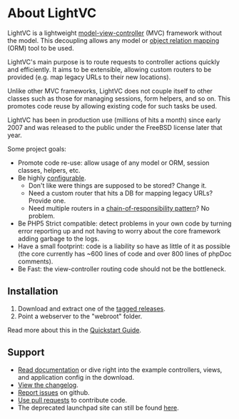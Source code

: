 About LightVC
=============

LightVC is a lightweight [model-view-controller](http://en.wikipedia.org/wiki/Model-view-controller) (MVC) framework without the model. This decoupling allows any model or [object relation mapping](http://en.wikipedia.org/wiki/List_of_object-relational_mapping_software) (ORM) tool to be used.

LightVC's main purpose is to route requests to controller actions quickly and efficiently.  It aims to be extensible, allowing custom routers to be provided (e.g. map legacy URLs to their new locations).

Unlike other MVC frameworks, LightVC does not couple itself to other classes such as those for managing sessions, form helpers, and so on. This promotes code reuse by allowing existing code for such tasks be used.

LightVC has been in production use (millions of hits a month) since early 2007 and was released to the public under the FreeBSD license later that year.

Some project goals:

- Promote code re-use: allow usage of any model or ORM, session classes, helpers, etc.
- Be highly [configurable](docs/user_guide/configuration.md).
	- Don't like were things are supposed to be stored?  Change it.
	- Need a custom router that hits a DB for mapping legacy URLs?  Provide one.
	- Need multiple routers in a [chain-of-responsibility pattern](http://en.wikipedia.org/wiki/Chain-of-responsibility_pattern)?  No problem.
- Be PHP5 Strict compatible: detect problems in your own code by turning error reporting up and not having to worry about the core framework adding garbage to the logs.
- Have a small footprint:  code is a liability so have as little of it as possible (the core currently has ~600 lines of code and over 800 lines of phpDoc comments).
- Be Fast: the view-controller routing code should not be the bottleneck.


Installation
------------

1. Download and extract one of the [tagged releases](https://github.com/awbush/lightvc/tags).
2. Point a webserver to the "webroot" folder.

Read more about this in the [Quickstart Guide](docs/quickstart_guide.md).


Support
-------

- [Read documentation](docs/index.md) or dive right into the example controllers, views, and application config in the download.
- [View the changelog](CHANGELOG.md).
- [Report issues](https://github.com/awbush/lightvc/issues) on github.
- [Use pull requests](https://help.github.com/articles/using-pull-requests/) to contribute code.
- The deprecated launchpad site can still be found [here](https://launchpad.net/lightvc).
